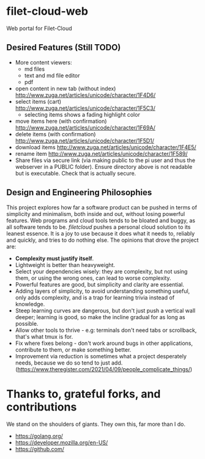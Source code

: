 # filet-cloud-web
Web portal for Filet-Cloud

## Desired Features (Still TODO)
* More content viewers:
	* md files
	* text and md file editor
	* pdf
* open content in new tab (without index) http://www.zuga.net/articles/unicode/character/1F4D6/
* select items (cart) http://www.zuga.net/articles/unicode/character/1F5C3/
	* selecting items shows a fading highlight color
* move items here (with confirmation) http://www.zuga.net/articles/unicode/character/1F69A/
* delete items (with confirmation) http://www.zuga.net/articles/unicode/character/1F5D1/
* download items http://www.zuga.net/articles/unicode/character/1F4E5/
* rename item http://www.zuga.net/articles/unicode/character/1F589/
* Share files via secure link (via making public to the pi user and thus the webserver in a PUBLIC folder). Ensure directory above is not readable but is executable. Check that is actually secure.

## Design and Engineering Philosophies

This project explores how far a software product can be pushed in terms of simplicity and minimalism, both inside and out, without losing powerful features. Web programs and cloud tools tends to be bloated and buggy, as all software tends to be. *filetcloud* pushes a personal cloud solution to its leanest essence. It is a joy to use because it does what it needs to, reliably and quickly, and tries to do nothing else. The opinions that drove the project are:

* **Complexity must justify itself**.
* Lightweight is better than heavyweight.
* Select your dependencies wisely: they are complexity, but not using them, or using the wrong ones, can lead to worse complexity.
* Powerful features are good, but simplicity and clarity are essential.
* Adding layers of simplicity, to avoid understanding something useful, only adds complexity, and is a trap for learning trivia instead of knowledge.
* Steep learning curves are dangerous, but don't just push a vertical wall deeper; learning is good, so make the incline gradual for as long as possible.
* Allow other tools to thrive - e.g: terminals don't need tabs or scrollback, that's what tmux is for.
* Fix where fixes belong - don't work around bugs in other applications, contribute to them, or make something better.
* Improvement via reduction is sometimes what a project desperately needs, because we do so tend to just add. (https://www.theregister.com/2021/04/09/people_complicate_things/)

# Thanks to, grateful forks, and contributions

We stand on the shoulders of giants. They own this, far more than I do.

* https://golang.org/
* https://developer.mozilla.org/en-US/
* https://github.com/
